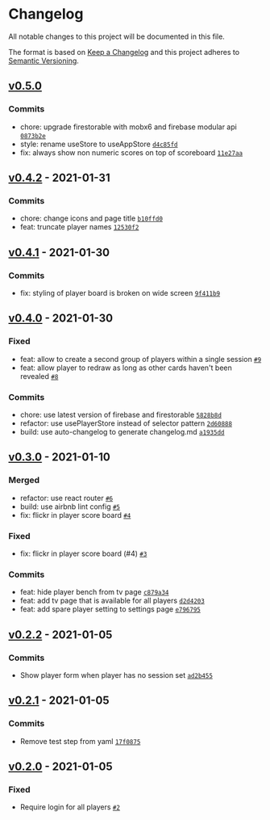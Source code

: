 # Changelog

All notable changes to this project will be documented in this file.

The format is based on [Keep a Changelog](https://keepachangelog.com/en/1.0.0/)
and this project adheres to [Semantic Versioning](https://semver.org/spec/v2.0.0.html).

## [v0.5.0](https://github.com/thdk/scrum-poker-online/compare/v0.4.2...v0.5.0)

### Commits

- chore: upgrade firestorable with mobx6 and firebase modular api [`0873b2e`](https://github.com/thdk/scrum-poker-online/commit/0873b2e8f07a4b78ea1131ff0a4b5556c3a40b96)
- style: rename useStore to useAppStore [`d4c85fd`](https://github.com/thdk/scrum-poker-online/commit/d4c85fdbed730b32ae804d244cf7edfc1a10dc18)
- fix: always show non numeric scores on top of scoreboard [`11e27aa`](https://github.com/thdk/scrum-poker-online/commit/11e27aa576c914972425654c6f6e02a0e8f1a350)

## [v0.4.2](https://github.com/thdk/scrum-poker-online/compare/v0.4.1...v0.4.2) - 2021-01-31

### Commits

- chore: change icons and page title [`b10ffd0`](https://github.com/thdk/scrum-poker-online/commit/b10ffd0550e663cbd62aa9e0397c3ddb1914c23a)
- feat: truncate player names [`12530f2`](https://github.com/thdk/scrum-poker-online/commit/12530f24cb19a2bb495233b15def2dfa2485a890)

## [v0.4.1](https://github.com/thdk/scrum-poker-online/compare/v0.4.0...v0.4.1) - 2021-01-30

### Commits

- fix: styling of player board is broken on wide screen [`9f411b9`](https://github.com/thdk/scrum-poker-online/commit/9f411b9123c2fd2dc7d35dda44d321f1dd16db46)

## [v0.4.0](https://github.com/thdk/scrum-poker-online/compare/v0.3.0...v0.4.0) - 2021-01-30

### Fixed

- feat: allow to create a second group of players within a single session [`#9`](https://github.com/thdk/scrum-poker-online/issues/9)
- feat: allow player to redraw as long as other cards haven't been revealed [`#8`](https://github.com/thdk/scrum-poker-online/issues/8)

### Commits

- chore: use latest version of firebase and firestorable [`5828b8d`](https://github.com/thdk/scrum-poker-online/commit/5828b8dd388dd80e814610eeb4d786f831c778f4)
- refactor: use usePlayerStore instead of selector pattern [`2d60888`](https://github.com/thdk/scrum-poker-online/commit/2d60888bdb5129917cbdeda86c9495910356802f)
- build: use auto-changelog to generate changelog.md [`a1935dd`](https://github.com/thdk/scrum-poker-online/commit/a1935dd298f5043e280d3905d8207db7351eff22)

## [v0.3.0](https://github.com/thdk/scrum-poker-online/compare/v0.2.2...v0.3.0) - 2021-01-10

### Merged

- refactor: use react router [`#6`](https://github.com/thdk/scrum-poker-online/pull/6)
- build: use airbnb lint config [`#5`](https://github.com/thdk/scrum-poker-online/pull/5)
- fix: flickr in player score board [`#4`](https://github.com/thdk/scrum-poker-online/pull/4)

### Fixed

- fix: flickr in player score board (#4) [`#3`](https://github.com/thdk/scrum-poker-online/issues/3)

### Commits

- feat: hide player bench from tv page [`c879a34`](https://github.com/thdk/scrum-poker-online/commit/c879a34c893e74b71241d73c72b4a72cbf83dbbe)
- feat: add tv page that is available for all players [`d2d4203`](https://github.com/thdk/scrum-poker-online/commit/d2d4203c0da86c5039b58b3f5a613b9aa6616411)
- feat: add spare player setting to settings page [`e796795`](https://github.com/thdk/scrum-poker-online/commit/e796795c2ad738c898fe537fb4e0b38b268b65cc)

## [v0.2.2](https://github.com/thdk/scrum-poker-online/compare/v0.2.1...v0.2.2) - 2021-01-05

### Commits

- Show player form when player has no session set [`ad2b455`](https://github.com/thdk/scrum-poker-online/commit/ad2b4550c843f1e1128630c24a737a5fb06a8954)

## [v0.2.1](https://github.com/thdk/scrum-poker-online/compare/v0.2.0...v0.2.1) - 2021-01-05

### Commits

- Remove test step from yaml [`17f0875`](https://github.com/thdk/scrum-poker-online/commit/17f0875ee9cbad2827b8a18cd45513fc7e486fbf)

## [v0.2.0](https://github.com/thdk/scrum-poker-online/compare/v0.1.10...v0.2.0) - 2021-01-05

### Fixed

- Require login for all players [`#2`](https://github.com/thdk/scrum-poker-online/issues/2)
